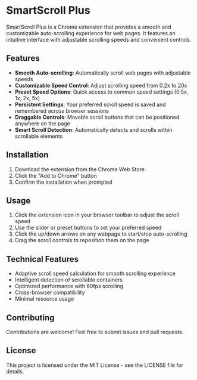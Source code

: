 # SmartScroll Plus

SmartScroll Plus is a Chrome extension that provides a smooth and customizable auto-scrolling experience for web pages. It features an intuitive interface with adjustable scrolling speeds and convenient controls.

## Features

- **Smooth Auto-scrolling**: Automatically scroll web pages with adjustable speeds
- **Customizable Speed Control**: Adjust scrolling speed from 0.2x to 20x
- **Preset Speed Options**: Quick access to common speed settings (0.5x, 1x, 2x, 5x)
- **Persistent Settings**: Your preferred scroll speed is saved and remembered across browser sessions
- **Draggable Controls**: Movable scroll buttons that can be positioned anywhere on the page
- **Smart Scroll Detection**: Automatically detects and scrolls within scrollable elements

## Installation

1. Download the extension from the Chrome Web Store
2. Click the "Add to Chrome" button
3. Confirm the installation when prompted

## Usage

1. Click the extension icon in your browser toolbar to adjust the scroll speed
2. Use the slider or preset buttons to set your preferred speed
3. Click the up/down arrows on any webpage to start/stop auto-scrolling
4. Drag the scroll controls to reposition them on the page

## Technical Features

- Adaptive scroll speed calculation for smooth scrolling experience
- Intelligent detection of scrollable containers
- Optimized performance with 60fps scrolling
- Cross-browser compatibility
- Minimal resource usage

## Contributing

Contributions are welcome! Feel free to submit issues and pull requests.

## License

This project is licensed under the MIT License - see the LICENSE file for details.